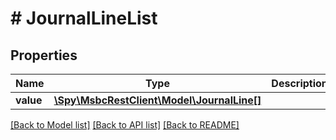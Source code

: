 # # JournalLineList

## Properties

Name | Type | Description | Notes
------------ | ------------- | ------------- | -------------
**value** | [**\Spy\MsbcRestClient\Model\JournalLine[]**](JournalLine.md) |  | [optional]

[[Back to Model list]](../../README.md#models) [[Back to API list]](../../README.md#endpoints) [[Back to README]](../../README.md)

